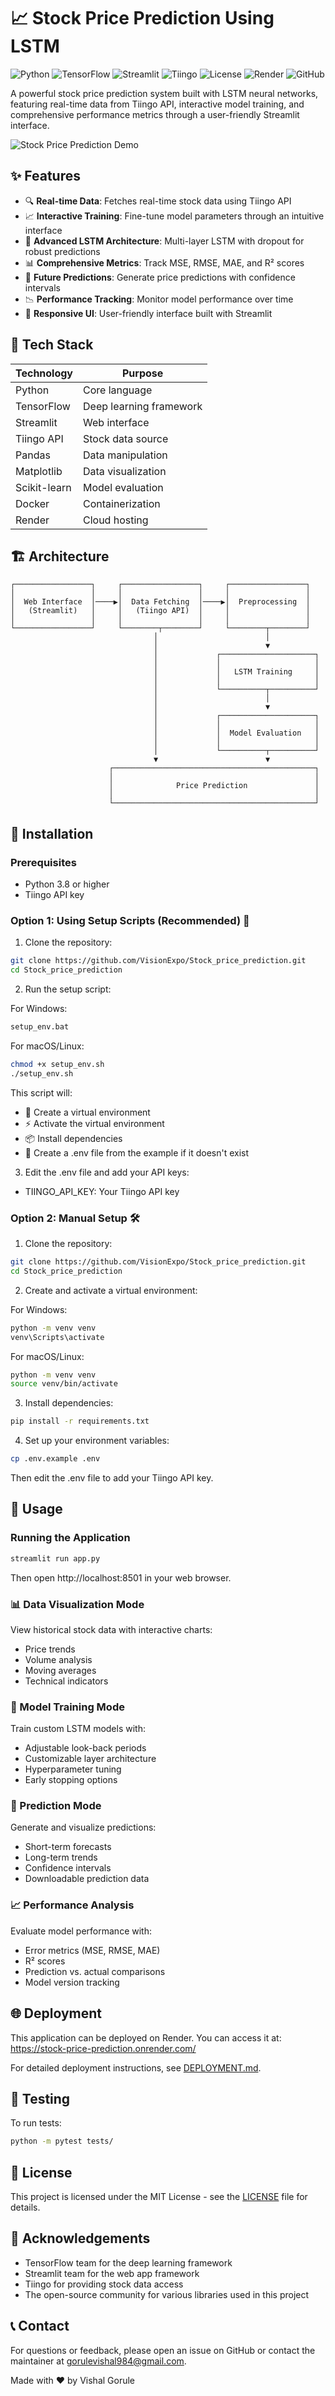 # 📈 Stock Price Prediction Using LSTM
![Python](https://img.shields.io/badge/Python-3.8%2B-blue)
![TensorFlow](https://img.shields.io/badge/TensorFlow-2.12%2B-orange)
![Streamlit](https://img.shields.io/badge/Streamlit-1.22.0-red)
![Tiingo](https://img.shields.io/badge/Tiingo-API-green)
![License](https://img.shields.io/badge/License-MIT-yellow)
![Render](https://img.shields.io/badge/Render-Deployment-lightgrey)
![GitHub](https://img.shields.io/badge/GitHub-Repository-lightblue)

A powerful stock price prediction system built with LSTM neural networks, featuring real-time data from Tiingo API, interactive model training, and comprehensive performance metrics through a user-friendly Streamlit interface.

![Stock Price Prediction Demo](docs/images/demo.png)

## ✨ Features

- 🔍 **Real-time Data**: Fetches real-time stock data using Tiingo API
- 📈 **Interactive Training**: Fine-tune model parameters through an intuitive interface
- 🤖 **Advanced LSTM Architecture**: Multi-layer LSTM with dropout for robust predictions
- 📊 **Comprehensive Metrics**: Track MSE, RMSE, MAE, and R² scores
- 🎯 **Future Predictions**: Generate price predictions with confidence intervals
- 📉 **Performance Tracking**: Monitor model performance over time
- 📱 **Responsive UI**: User-friendly interface built with Streamlit

## 🚀 Tech Stack

| Technology | Purpose |
|------------|---------|
| Python | Core language |
| TensorFlow | Deep learning framework |
| Streamlit | Web interface |
| Tiingo API | Stock data source |
| Pandas | Data manipulation |
| Matplotlib | Data visualization |
| Scikit-learn | Model evaluation |
| Docker | Containerization |
| Render | Cloud hosting |

## 🏗️ Architecture

```
┌─────────────────┐     ┌─────────────────┐     ┌─────────────────┐
│                 │     │                 │     │                 │
│  Web Interface  │────▶│  Data Fetching  │────▶│  Preprocessing  │
│   (Streamlit)   │     │   (Tiingo API)  │     │                 │
│                 │     │                 │     │                 │
└─────────────────┘     └────────┬────────┘     └────────┬────────┘
                                │                        │
                                │                        ▼
                                │             ┌─────────────────────┐
                                │             │                     │
                                │             │   LSTM Training     │
                                │             │                     │
                                │             └──────────┬──────────┘
                                │                        │
                                │                        ▼
                                │             ┌─────────────────────┐
                                │             │                     │
                                │             │  Model Evaluation   │
                                │             │                     │
                                │             └──────────┬──────────┘
                                ▼                        ▼
                      ┌─────────────────────────────────────────────┐
                      │                                             │
                      │              Price Prediction               │
                      │                                             │
                      └─────────────────────────────────────────────┘
```

## 🔧 Installation

### Prerequisites

- Python 3.8 or higher
- Tiingo API key

### Option 1: Using Setup Scripts (Recommended) 🚀

1. Clone the repository:
```bash
git clone https://github.com/VisionExpo/Stock_price_prediction.git
cd Stock_price_prediction
```

2. Run the setup script:

For Windows:
```bash
setup_env.bat
```

For macOS/Linux:
```bash
chmod +x setup_env.sh
./setup_env.sh
```

This script will:
- 🔨 Create a virtual environment
- ⚡ Activate the virtual environment
- 📦 Install dependencies
- 🔑 Create a .env file from the example if it doesn't exist

3. Edit the .env file and add your API keys:
- TIINGO_API_KEY: Your Tiingo API key

### Option 2: Manual Setup 🛠️

1. Clone the repository:
```bash
git clone https://github.com/VisionExpo/Stock_price_prediction.git
cd Stock_price_prediction
```

2. Create and activate a virtual environment:

For Windows:
```bash
python -m venv venv
venv\Scripts\activate
```

For macOS/Linux:
```bash
python -m venv venv
source venv/bin/activate
```

3. Install dependencies:
```bash
pip install -r requirements.txt
```

4. Set up your environment variables:
```bash
cp .env.example .env
```
Then edit the .env file to add your Tiingo API key.

## 🚀 Usage

### Running the Application

```bash
streamlit run app.py
```

Then open http://localhost:8501 in your web browser.

### 📊 Data Visualization Mode

View historical stock data with interactive charts:
- Price trends
- Volume analysis
- Moving averages
- Technical indicators

### 🧠 Model Training Mode

Train custom LSTM models with:
- Adjustable look-back periods
- Customizable layer architecture
- Hyperparameter tuning
- Early stopping options

### 🔮 Prediction Mode

Generate and visualize predictions:
- Short-term forecasts
- Long-term trends
- Confidence intervals
- Downloadable prediction data

### 📈 Performance Analysis

Evaluate model performance with:
- Error metrics (MSE, RMSE, MAE)
- R² scores
- Prediction vs. actual comparisons
- Model version tracking

## 🌐 Deployment

This application can be deployed on Render. You can access it at: https://stock-price-prediction.onrender.com/

For detailed deployment instructions, see [DEPLOYMENT.md](DEPLOYMENT.md).

## 🧪 Testing

To run tests:

```bash
python -m pytest tests/
```

## 📝 License

This project is licensed under the MIT License - see the [LICENSE](LICENSE) file for details.

## 🙏 Acknowledgements

- TensorFlow team for the deep learning framework
- Streamlit team for the web app framework
- Tiingo for providing stock data access
- The open-source community for various libraries used in this project

## 📞 Contact

For questions or feedback, please open an issue on GitHub or contact the maintainer at gorulevishal984@gmail.com.

Made with ❤️ by Vishal Gorule
